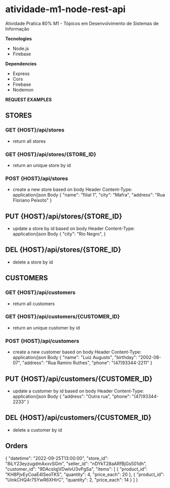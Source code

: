 # atividade-m1-node-rest-api
Atividade Pratica 80% M1 - Tópicos em Desenvolvimento de Sistemas de Informação

**Tecnologies**

- Node.js
- Firebase

**Dependencies**

- Express
- Cors
- Firebase
- Nodemon

**REQUEST EXAMPLES**

## STORES

### GET {HOST}/api/stores
- return all stores

### GET {HOST}/api/stores/{STORE_ID}
- return an unique store by id

### POST {HOST}/api/stores
- create a new store based on body
Header 
    Content-Type: application/json
Body
{
    "name": "filial 1",
    "city": "Mafra",
    "address": "Rua Floriano Peixoto"
}

## PUT {HOST}/api/stores/{STORE_ID}
- update a store by id based on body
Header
    Content-Type: application/json
Body
{
    "city": "Rio Negro",
}

## DEL {HOST}/api/stores/{STORE_ID}
- delete a store by id


## CUSTOMERS

### GET {HOST}/api/customers
- return all customers

### GET {HOST}/api/customers/{CUSTOMER_ID}
- return an unique customer by id

### POST {HOST}/api/customers
- create a new customer based on body
Header 
    Content-Type: application/json
Body
{
    "name": "Luiz Augusto",
    "birthday": "2002-08-07",
    "address": "Rua Ramiro Ruthes",
    "phone": "(47)93344-2211"
}

## PUT {HOST}/api/customers/{CUSTOMER_ID}
- update a customer by id based on body
Header
    Content-Type: application/json
Body
{
    "address": "Outra rua",
    "phone": "(47)93344-2233"
}

## DEL {HOST}/api/customers/{CUSTOMER_ID}
- delete a customer by id


## Orders

{
    "datetime": "2022-09-25T13:00:00",
    "store_id": "8iLY23eyzugdmAxxvSGm",
    "seller_id": "nDYkT28aARfBjGs501dh",
    "customer_id": "9DAcsIqjVDwIvU3vPgSa",
    "items": [
        {
            "product_id": "KH8PjvEyCoaE4lSeoTKS",
            "quantity": 4,
            "price_each": 20
        },
        {
            "product_id": "UinkCHQ4r7SYwR6XHIrC",
            "quantity": 2,
            "price_each": 14
        }
    ]
}